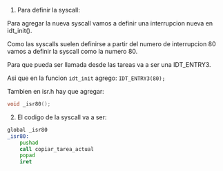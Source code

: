 1) Para definir la syscall: 

Para agregar la nueva syscall vamos a definir una interrupcion nueva en idt_init().

Como las syscalls suelen definirse a partir del numero de interrupcion 80 vamos a definir la syscall como la numero 80.

Para que pueda ser llamada desde las tareas va a ser una IDT_ENTRY3.

Asi que en la funcion `idt_init` agrego: `IDT_ENTRY3(80);`

Tambien en isr.h hay que agregar:

```h
void _isr80();
```

2) El codigo de la syscall va a ser: 

```asm
global _isr80
_isr80:
    pushad
    call copiar_tarea_actual
    popad
    iret
```